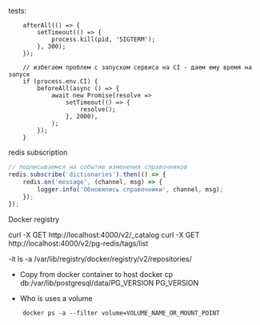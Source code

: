 tests:

```
    afterAll(() => {
        setTimeout(() => {
            process.kill(pid, 'SIGTERM');
        }, 300);
    });

    // избегаем проблем с запуском сервиса на CI - даем ему время на запуск
    if (process.env.CI) {
        beforeAll(async () => {
            await new Promise(resolve =>
                setTimeout(() => {
                    resolve();
                }, 2000),
            );
        });
    }
```

redis subscription

```js
// подписываемся на событие изменения справочников
redis.subscribe('dictionaries').then(() => {
    redis.on('message', (channel, msg) => {
        logger.info('Обновились справочники', channel, msg);
    });
});
```

Docker registry

curl -X GET http://localhost:4000/v2/_catalog
curl -X GET http://localhost:4000/v2/pg-redis/tags/list

-it
ls -a /var/lib/registry/docker/registry/v2/repositories/

-   Copy from docker container to host
    docker cp db:/var/lib/postgresql/data/PG_VERSION PG_VERSION

-   Who is uses a volume

```
    docker ps -a --filter volume=VOLUME_NAME_OR_MOUNT_POINT
```

